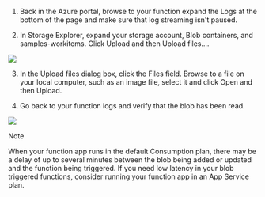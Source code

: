 1. Back in the Azure portal, browse to your function expand the Logs at the bottom of the page and make sure that log streaming isn't paused.

2. In Storage Explorer, expand your storage account, Blob containers, and samples-workitems. Click Upload and then Upload files....

![](https://github.com/fenago/katacoda-scenarios/raw/master/azure-functions/azure-functions-trigger-blob/steps/5/1.png)

3. In the Upload files dialog box, click the Files field. Browse to a file on your local computer, such as an image file, select it and click Open and then Upload.

4. Go back to your function logs and verify that the blob has been read.

![](https://github.com/fenago/katacoda-scenarios/raw/master/azure-functions/azure-functions-trigger-blob/steps/5/4.png)

Note

When your function app runs in the default Consumption plan, there may be a delay of up to several minutes between the blob being added or updated and the function being triggered. If you need low latency in your blob triggered functions, consider running your function app in an App Service plan.